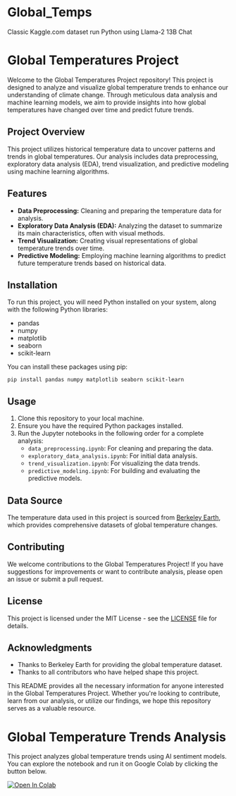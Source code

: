 # Global_Temps
Classic Kaggle.com dataset run Python using Llama-2 13B Chat
# Global Temperatures Project

Welcome to the Global Temperatures Project repository! This project is designed to analyze and visualize global temperature trends to enhance our understanding of climate change. Through meticulous data analysis and machine learning models, we aim to provide insights into how global temperatures have changed over time and predict future trends.

## Project Overview

This project utilizes historical temperature data to uncover patterns and trends in global temperatures. Our analysis includes data preprocessing, exploratory data analysis (EDA), trend visualization, and predictive modeling using machine learning algorithms.

## Features

- **Data Preprocessing:** Cleaning and preparing the temperature data for analysis.
- **Exploratory Data Analysis (EDA):** Analyzing the dataset to summarize its main characteristics, often with visual methods.
- **Trend Visualization:** Creating visual representations of global temperature trends over time.
- **Predictive Modeling:** Employing machine learning algorithms to predict future temperature trends based on historical data.

## Installation

To run this project, you will need Python installed on your system, along with the following Python libraries:

- pandas
- numpy
- matplotlib
- seaborn
- scikit-learn

You can install these packages using pip:

```
pip install pandas numpy matplotlib seaborn scikit-learn
```

## Usage

1. Clone this repository to your local machine.
2. Ensure you have the required Python packages installed.
3. Run the Jupyter notebooks in the following order for a complete analysis:
   - `data_preprocessing.ipynb`: For cleaning and preparing the data.
   - `exploratory_data_analysis.ipynb`: For initial data analysis.
   - `trend_visualization.ipynb`: For visualizing the data trends.
   - `predictive_modeling.ipynb`: For building and evaluating the predictive models.

## Data Source

The temperature data used in this project is sourced from [Berkeley Earth](http://berkeleyearth.org/), which provides comprehensive datasets of global temperature changes.

## Contributing

We welcome contributions to the Global Temperatures Project! If you have suggestions for improvements or want to contribute analysis, please open an issue or submit a pull request.

## License

This project is licensed under the MIT License - see the [LICENSE](LICENSE) file for details.

## Acknowledgments

- Thanks to Berkeley Earth for providing the global temperature dataset.
- Thanks to all contributors who have helped shape this project.

This README provides all the necessary information for anyone interested in the Global Temperatures Project. Whether you're looking to contribute, learn from our analysis, or utilize our findings, we hope this repository serves as a valuable resource.

# Global Temperature Trends Analysis

This project analyzes global temperature trends using AI sentiment models. You can explore the notebook and run it on Google Colab by clicking the button below.

[![Open In Colab](https://colab.research.google.com/assets/colab-badge.svg)](https://colab.research.google.com/github/ENKI0311/Global_Temps_Project/blob/main/Global_Temps.ipynb)
